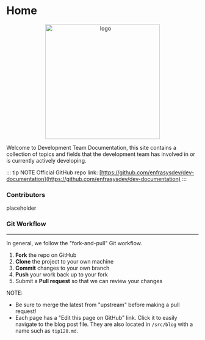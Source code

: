 # Home

<p align="center">
  <img width="300" src="/images/undraw_upload.svg" alt="logo">
</p>

Welcome to Development Team Documentation, this site contains a collection of topics and fields that the development team has involved in or is currently actively developing.

::: tip NOTE
Official GitHub repo link: [https://github.com/enfrasysdev/dev-documentation](https://github.com/enfrasysdev/dev-documentation)
:::

### Contributors

placeholder

### Git Workflow

---

In general, we follow the "fork-and-pull" Git workflow.

1.  **Fork** the repo on GitHub
2.  **Clone** the project to your own machine
3.  **Commit** changes to your own branch
4.  **Push** your work back up to your fork
5.  Submit a **Pull request** so that we can review your changes

NOTE:

- Be sure to merge the latest from "upstream" before making a pull request!
- Each page has a "Edit this page on GitHub" link. Click it to easily navigate to the blog post file. They are also located in `/src/blog` with a name such as `tip120.md`.

